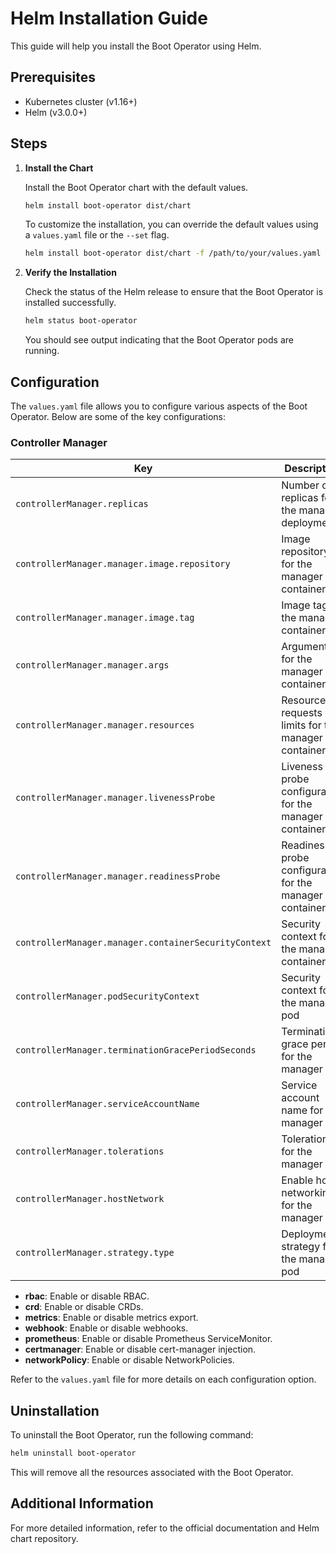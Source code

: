 # Helm Installation Guide

This guide will help you install the Boot Operator using Helm.

## Prerequisites

- Kubernetes cluster (v1.16+)
- Helm (v3.0.0+)

## Steps

1. **Install the Chart**

   Install the Boot Operator chart with the default values.

   ```sh
   helm install boot-operator dist/chart
   ```

   To customize the installation, you can override the default values using a `values.yaml` file or the `--set` flag.

   ```sh
   helm install boot-operator dist/chart -f /path/to/your/values.yaml
   ```

2. **Verify the Installation**

   Check the status of the Helm release to ensure that the Boot Operator is installed successfully.

   ```sh
   helm status boot-operator
   ```

   You should see output indicating that the Boot Operator pods are running.

## Configuration

The `values.yaml` file allows you to configure various aspects of the Boot Operator. Below are some of the key configurations:

### Controller Manager

| Key                                | Description                                                                 | Default Value                  |
|------------------------------------|-----------------------------------------------------------------------------|--------------------------------|
| `controllerManager.replicas`       | Number of replicas for the manager deployment                               | `1`                            |
| `controllerManager.manager.image.repository` | Image repository for the manager container                                  | `registry/boot-operator`      |
| `controllerManager.manager.image.tag`        | Image tag for the manager container                                         | `"v0.1.0"`                     |
| `controllerManager.manager.args`             | Arguments for the manager container                                         | `--ipxe-service-url=ipxe-service-url` |
| `controllerManager.manager.resources`        | Resource requests and limits for the manager container                      | `{cpu: 500m, memory: 128Mi}` (limits), `{cpu: 10m, memory: 64Mi}` (requests) |
| `controllerManager.manager.livenessProbe`    | Liveness probe configuration for the manager container                      | `{initialDelaySeconds: 15, periodSeconds: 20, httpGet: {path: /healthz, port: 8081}}` |
| `controllerManager.manager.readinessProbe`   | Readiness probe configuration for the manager container                     | `{initialDelaySeconds: 5, periodSeconds: 10, httpGet: {path: /readyz, port: 8081}}` |
| `controllerManager.manager.containerSecurityContext`  | Security context for the manager container                                  | `{allowPrivilegeEscalation: false, capabilities: {drop: ["ALL"]}}` |
| `controllerManager.podSecurityContext`            | Security context for the manager pod                                        | `{runAsNonRoot: true, seccompProfile: {type: RuntimeDefault}}` |
| `controllerManager.terminationGracePeriodSeconds` | Termination grace period for the manager pod                                | `10`                           |
| `controllerManager.serviceAccountName`         | Service account name for the manager pod                                    | `controller-manager`           |
| `controllerManager.tolerations`                | Tolerations for the manager pod                                             | `[{key: node-role.kubernetes.io/control-plane, effect: NoSchedule}]` |
| `controllerManager.hostNetwork`                | Enable host networking for the manager pod                                  | `false`                        |
| `controllerManager.strategy.type`              | Deployment strategy for the manager pod                                     | `Recreate`                     |

- **rbac**: Enable or disable RBAC.
- **crd**: Enable or disable CRDs.
- **metrics**: Enable or disable metrics export.
- **webhook**: Enable or disable webhooks.
- **prometheus**: Enable or disable Prometheus ServiceMonitor.
- **certmanager**: Enable or disable cert-manager injection.
- **networkPolicy**: Enable or disable NetworkPolicies.

Refer to the `values.yaml` file for more details on each configuration option.

## Uninstallation

To uninstall the Boot Operator, run the following command:

```sh
helm uninstall boot-operator
```

This will remove all the resources associated with the Boot Operator.

## Additional Information

For more detailed information, refer to the official documentation and Helm chart repository.